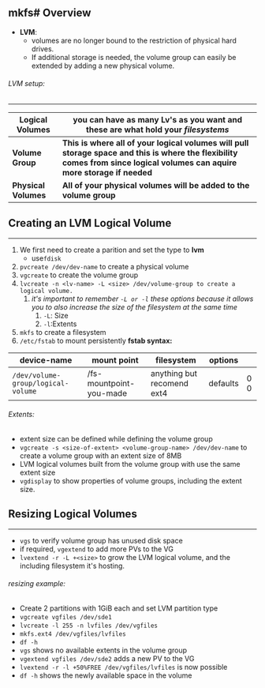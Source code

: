 mkfs# Overview
---
- **LVM**:
	-  volumes are no longer bound to the restriction of physical hard drives. 
	- If additional storage is needed, the volume group can easily be extended by adding a new physical volume.
###### LVM setup:
---

| Logical Volumes      | you can have as many Lv's as you want and these are what hold your ***filesystems***                                                                                       |
| -------------------- | -------------------------------------------------------------------------------------------------------------------------------------------------------------------------- |
| **Volume Group**     | **This is where all of your logical volumes will pull storage space and this is where the flexibility comes from since logical volumes can aquire more storage if needed** |
| **Physical Volumes** | **All of your physical volumes will be added to the volume group**                                                                                                         |
## Creating an LVM Logical Volume
---
1. We first need to create a parition and set the type to **lvm**
	- use` fdisk `
2. `pvcreate /dev/dev-name` to create a physical volume
3. `vgcreate` to create the volume group
4. `lvcreate -n <lv-name> -L <size> /dev/volume-group to create a logical volume.`
	1. *it's important to remember `-L or -l` these options because it allows you to also increase the size of the filesystem at the same time*
		1. `-L`: Size
		2. `-l`:Extents
5. `mkfs` to create a filesystem
6. `/etc/fstab` to mount persistently
**fstab syntax:**

| device-name                        | mount point             | filesystem                 | options  |     |
| ---------------------------------- | ----------------------- | -------------------------- | -------- | --- |
| `/dev/volume-group/logical-volume` | /fs-mountpoint-you-made | anything but recomend ext4 | defaults | 0 0 |

###### Extents:
- extent size can be defined while defining the volume group
- `vgcreate -s <size-of-extent> <volume-group-name> /dev/dev-name` to create a volume group with an extent size of 8MB
- LVM logical volumes built from the volume group with use the same extent size
- `vgdisplay` to show properties of volume groups, including the extent size.
## Resizing Logical Volumes
---
- `vgs` to verify volume group has unused disk space
- if required, `vgextend` to add more PVs to the VG
- `lvextend -r -L +<size>` to grow the LVM logical volume, and the including filesystem it's hosting.
######  resizing example:
- Create 2 partitions with 1GiB each and set LVM partition type
- `vgcreate vgfiles /dev/sde1`
- `lvcreate -l 255 -n lvfiles /dev/vgfiles`
- `mkfs.ext4 /dev/vgfiles/lvfiles`
- `df -h`
- `vgs` shows no available extents in the volume group
- `vgextend vgfiles /dev/sde2` adds a new PV to the VG
- `lvextend -r -l +50%FREE /dev/vgfiles/lvfiles` is now possible
- `df -h` shows the newly available space in the volume